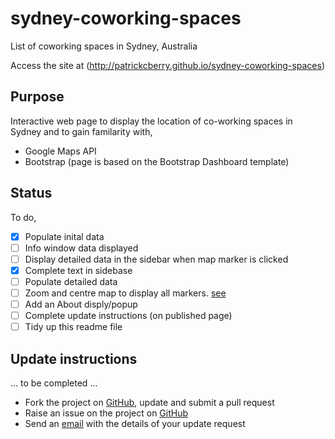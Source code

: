 # sydney-coworking-spaces
List of coworking spaces in Sydney, Australia

Access the site at (http://patrickcberry.github.io/sydney-coworking-spaces)

## Purpose
Interactive web page to display the location of co-working spaces in Sydney and 
to gain familarity with,
+ Google Maps API
+ Bootstrap (page is based on the Bootstrap Dashboard template)

## Status

To do,
- [X] Populate inital data 
- [ ] Info window data displayed
- [ ] Display detailed data in the sidebar when map marker is clicked
- [X] Complete text in sidebase
- [ ] Populate detailed data
- [ ] Zoom and centre map to display all markers. [see](http://stackoverflow.com/questions/19304574/center-set-zoom-of-map-to-cover-all-visible-markers)
- [ ] Add an About disply/popup
- [ ] Complete update instructions (on published page)
- [ ] Tidy up this readme file

## Update instructions

... to be completed ...
+ Fork the project on [GitHub](https://github.com/patrickcberry/sydney-coworking-spaces), update and submit a pull request
+ Raise an issue on the project on [GitHub](https://github.com/patrickcberry/sydney-coworking-spaces/issues)
+ Send an [email](https://github.com/patrickcberry) with the details of your update request


